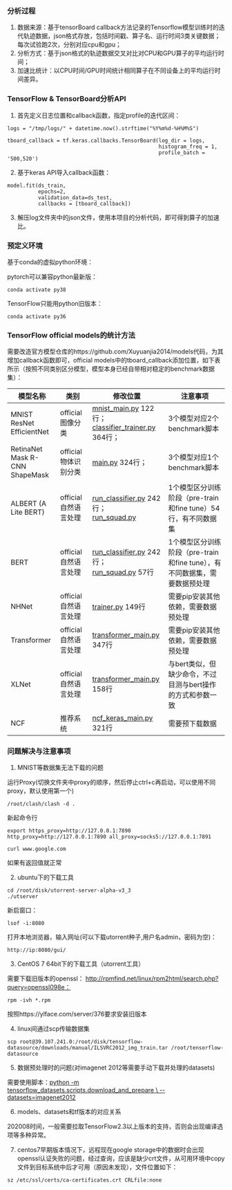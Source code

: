 ### 分析过程
1. 数据来源：基于tensorBoard callback方法记录的Tensorflow模型训练时的迭代轨迹数据，json格式存放，包括时间戳、算子名、运行时间3类关键数据；每次试验跑2次，分别对应cpu和gpu；
2. 分析方式：基于json格式的轨迹数据交叉对比对CPU和GPU算子的平均运行时间；
3. 加速比统计：以CPU时间/GPU时间统计相同算子在不同设备上的平均运行时间差异。

### TensorFlow & TensorBoard分析API

1. 首先定义日志位置和callback函数，指定profile的迭代区间：

```
logs = "/tmp/logs/" + datetime.now().strftime("%Y%m%d-%H%M%S")

tboard_callback = tf.keras.callbacks.TensorBoard(log_dir = logs,
                                                 histogram_freq = 1,
                                                 profile_batch = '500,520')
```

2. 基于keras API导入callback函数：

```
model.fit(ds_train,
          epochs=2,
          validation_data=ds_test,
          callbacks = [tboard_callback])
```

3. 解压log文件夹中的json文件，使用本项目的分析代码，即可得到算子的加速比。

### 预定义环境
基于conda的虚拟python环境：

pytorch可以兼容python最新版：

```
conda activate py38
```

TensorFlow只能用python旧版本：

```
conda activate py36
```


### TensorFlow official models的统计方法

需要改造官方模型仓库的https://github.com/Xuyuanjia2014/models代码，为其增加callback函数即可，official models中的tboard_callback添加位置，如下表所示（按照不同类别区分模型，模型本身已经自带相对稳定的benchmark数据集）：

| 模型名称 | 类别 | 修改位置 | 注意事项 |
| ------ | ------ | ------ | ------ |
|  MNIST <br /> ResNet <br/> EfficientNet   | official 图像分类  | [mnist_main.py](https://github.com/Xuyuanjia2014/models/blob/master/official/vision/image_classification/mnist_main.py)  122行；<br /> [classifier_trainer.py](https://github.com/Xuyuanjia2014/models/blob/master/official/vision/image_classification/classifier_trainer.py) 364行；  | 3个模型对应2个benchmark脚本  |
|  RetinaNet <br /> Mask R-CNN <br/> ShapeMask   | official 物体识别分类  | [main.py](https://github.com/Xuyuanjia2014/models/blob/master/official/vision/detection/main.py) 324行；  | 3个模型对应1个benchmark脚本  |
|  ALBERT (A Lite BERT)   | official 自然语言处理  | [run_classifier.py](https://github.com/Xuyuanjia2014/models/blob/master/official/nlp/bert/run_classifier.py) 242行； <br/> [run_squad.py](https://github.com/Xuyuanjia2014/models/blob/master/official/nlp/albert/run_squad.py) | 1个模型区分训练阶段（pre-train和fine tune）54行，有不同数据集  |
|  BERT   | official 自然语言处理  | [run_classifier.py](https://github.com/Xuyuanjia2014/models/blob/master/official/nlp/bert/run_classifier.py) 242行； <br/> [run_squad.py](https://github.com/Xuyuanjia2014/models/blob/master/official/nlp/bert/run_squad.py) 57行 | 1个模型区分训练阶段（pre-train和fine tune），有不同数据集，需要数据预处理  |
|  NHNet   | official 自然语言处理  | [trainer.py](https://github.com/Xuyuanjia2014/models/blob/master/official/nlp/transformer/transformer_main.py) 149行 | 需要pip安装其他依赖，需要数据预处理  |
|  Transformer  | official 自然语言处理  | [transformer_main.py](https://github.com/Xuyuanjia2014/models/blob/master/official/nlp/transformer/transformer_main.py) 347行 | 需要pip安装其他依赖，需要数据预处理  |
|  XLNet  | official 自然语言处理  | [transformer_main.py](https://github.com/Xuyuanjia2014/models/blob/master/official/nlp/xlnet/run_classifier.py) 158行 | 与bert类似，但缺少命令，不过目测与bert操作的方式和参数一致  |
|  NCF  | 推荐系统  | [ncf_keras_main.py](https://github.com/Xuyuanjia2014/models/blob/master/official/recommendation/ncf_keras_main.py) 321行 | 需要预下载数据  |

### 问题解决与注意事项

1. MNIST等数据集无法下载的问题

运行Proxy(切换文件夹中proxy的顺序，然后停止ctrl+c再启动，可以使用不同proxy，默认使用第一个)

```
/root/clash/clash -d .

```
新起命令行

```
export https_proxy=http://127.0.0.1:7890 http_proxy=http://127.0.0.1:7890 all_proxy=socks5://127.0.0.1:7891

curl www.google.com
```
如果有返回值就正常


2. ubuntu下的下载工具

```
cd /root/disk/utorrent-server-alpha-v3_3
./utserver
```

新启窗口：

```
lsof -i:8080
```

打开本地浏览器，输入网址(可以下载utorrent种子,用户名admin，密码为空)：
```
http://ip:8080/gui/
```

3. CentOS 7 64bit下的下载工具（utorrent工具）

需要下载旧版本的openssl： http://rpmfind.net/linux/rpm2html/search.php?query=openssl098e：

```
rpm -ivh *.rpm
```

按照https://ylface.com/server/376要求安装旧版本


4. linux间通过scp传输数据集

```
scp root@39.107.241.0:/root/disk/tensorflow-datasource/downloads/manual/ILSVRC2012_img_train.tar /root/tensorflow-datasource
```

5. 数据预处理时的问题(对imagenet 2012等需要手动下载并处理的datasets)

需要使用脚本：[python -m tensorflow_datasets.scripts.download_and_prepare \ 
 --datasets=imagenet2012](https://github.com/tensorflow/datasets/blob/master/docs/catalog/imagenet2012.md)

6. models、datasets和tf版本的对应关系

202008时间，一般需要拉取TensorFlow2.3以上版本的支持，否则会出现编译选项等多种异常。

7. centos7早期版本情况下，远程现在google storage中的数据时会出现openssl认证失败的问题，经过查询，应该是缺少crt文件，从可用环境中copy文件到目标系统中后才可用（原因未发现），文件位置如下：

```
sz /etc/ssl/certs/ca-certificates.crt CRLfile:none
```





